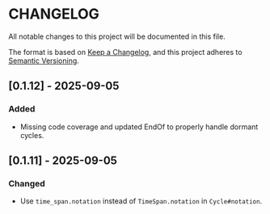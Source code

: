 # CHANGELOG

All notable changes to this project will be documented in this file.

The format is based on [Keep a Changelog](https://keepachangelog.com/en/1.1.0/),
and this project adheres to [Semantic Versioning](https://semver.org/spec/v2.0.0.html).

## [0.1.12] - 2025-09-05

### Added

- Missing code coverage and updated EndOf to properly handle dormant cycles.

## [0.1.11] - 2025-09-05

### Changed

- Use `time_span.notation` instead of `TimeSpan.notation` in `Cycle#notation`.
